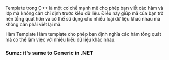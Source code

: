 Template trong C++ là một cơ chế mạnh mẽ cho phép bạn viết các hàm và lớp mà không cần chỉ định trước kiểu dữ liệu. Điều này giúp mã của bạn trở nên tổng quát hơn và có thể sử dụng cho nhiều loại dữ liệu khác nhau mà không cần phải viết lại mã.

Hàm Template
Hàm template cho phép bạn định nghĩa các hàm tổng quát mà có thể làm việc với nhiều kiểu dữ liệu khác nhau.

### Sumz: it's same to Generic in .NET
